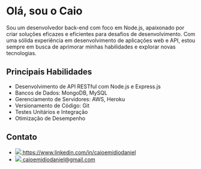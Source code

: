 
# Olá, sou o Caio

Sou um desenvolvedor back-end com foco em Node.js, apaixonado por criar soluções eficazes e eficientes para desafios de desenvolvimento. Com uma sólida experiência em desenvolvimento de aplicações web e API, estou sempre em busca de aprimorar minhas habilidades e explorar novas tecnologias.

## Principais Habilidades

- Desenvolvimento de API RESTful com Node.js e Express.js
- Bancos de Dados: MongoDB, MySQL
- Gerenciamento de Servidores: AWS, Heroku
- Versionamento de Código: Git
- Testes Unitários e Integração
- Otimização de Desempenho

## Contato

- <a href="https://www.linkedin.com/in/caioemidiodaniel" target="_blank">
    <img src="https://img.shields.io/badge/-LinkedIn-%230077B5?style=for-the-badge&logo=linkedin&logoColor=white">
    https://www.linkedin.com/in/caioemidiodaniel
  </a>
  
- <a href="mailto:caioemidiodaniel@gmail.com" target="_blank">
    <img src="https://img.shields.io/badge/-Gmail-%23333?style=for-the-badge&logo=gmail&logoColor=white">
    caioemidiodaniel@gmail.com
  </a>
